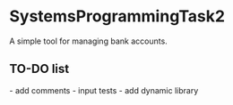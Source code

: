 # SystemsProgrammingTask2
A simple tool for managing bank accounts.

<h2>TO-DO list</h2>
- add comments  
- input tests  
- add dynamic library  

